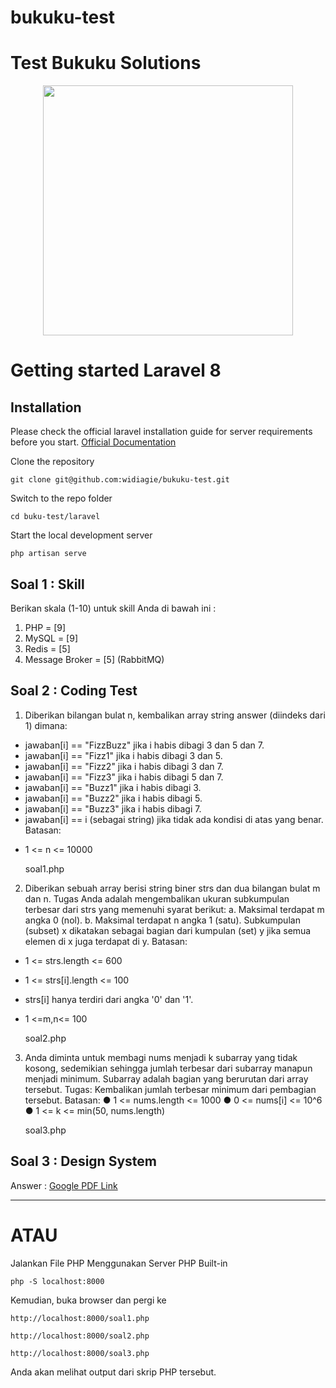 # bukuku-test
Test Bukuku Solutions
=====================

<p align="center"><a href="https://laravel.com" target="_blank"><img src="https://raw.githubusercontent.com/laravel/art/master/logo-lockup/5%20SVG/2%20CMYK/1%20Full%20Color/laravel-logolockup-cmyk-red.svg" width="400"></a></p>


# Getting started Laravel 8

## Installation

Please check the official laravel installation guide for server requirements before you start. [Official Documentation](https://laravel.com/docs/8.x/installation)

Clone the repository

    git clone git@github.com:widiagie/bukuku-test.git

Switch to the repo folder

    cd buku-test/laravel

Start the local development server

    php artisan serve




Soal 1 : Skill
---------------------
Berikan skala (1-10) untuk skill Anda di bawah ini :
1. PHP      =   [9]
2. MySQL    =   [9]
3. Redis    =   [5]
4. Message Broker =  [5] (RabbitMQ)


Soal 2 : Coding Test
---------------------
1. Diberikan bilangan bulat n, kembalikan array string answer (diindeks dari 1) dimana:
- jawaban[i] == "FizzBuzz" jika i habis dibagi 3 dan 5 dan 7. 
- jawaban[i] == "Fizz1" jika i habis dibagi 3 dan 5. 
- jawaban[i] == "Fizz2" jika i habis dibagi 3 dan 7. 
- jawaban[i] == "Fizz3" jika i habis dibagi 5 dan 7. 
- jawaban[i] == "Buzz1" jika i habis dibagi 3.
- jawaban[i] == "Buzz2" jika i habis dibagi 5.
- jawaban[i] == "Buzz3" jika i habis dibagi 7.
- jawaban[i] == i (sebagai string) jika tidak ada kondisi di atas yang benar.
Batasan:
* 1 <= n <= 10000

    soal1.php


2.  Diberikan sebuah array berisi string biner strs dan dua bilangan bulat m dan n. 
Tugas Anda adalah mengembalikan ukuran subkumpulan terbesar dari strs yang memenuhi syarat berikut:
a. Maksimal terdapat m angka 0 (nol).
b. Maksimal terdapat n angka 1 (satu).
Subkumpulan (subset) x dikatakan sebagai bagian dari kumpulan (set) y jika semua elemen di x juga terdapat di y.
Batasan:
* 1 <= strs.length <= 600
* 1 <= strs[i].length <= 100
* strs[i] hanya terdiri dari angka '0' dan '1'.
* 1 <=m,n<= 100

    soal2.php


3. Anda diminta untuk membagi nums menjadi k subarray yang tidak kosong,
sedemikian sehingga jumlah terbesar dari subarray manapun menjadi minimum.
Subarray adalah bagian yang berurutan dari array tersebut.
Tugas: Kembalikan jumlah terbesar minimum dari pembagian tersebut.
Batasan:
● 1 <= nums.length <= 1000
● 0 <= nums[i] <= 10^6
● 1 <= k <= min(50, nums.length)

    soal3.php


Soal 3 : Design System
---------------------
Answer : [Google PDF Link](https://drive.google.com/file/d/1-Pav6Ef0B8iRdBCS9oAhfjErzPlhaNUO/view?usp=sharing)


-----

<H1>ATAU</H1>


Jalankan File PHP Menggunakan Server PHP Built-in

    php -S localhost:8000

Kemudian, buka browser dan pergi ke 

    http://localhost:8000/soal1.php 

    http://localhost:8000/soal2.php

    http://localhost:8000/soal3.php

Anda akan melihat output dari skrip PHP tersebut.

